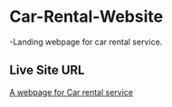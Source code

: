 # Car-Rental-Website
-Landing webpage for car rental service.
## Live Site URL
[A webpage for Car rental service](https://rishanhassan.github.io/Car-Rental-Website/) 
